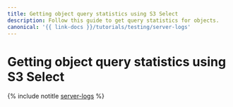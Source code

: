 ```yaml
---
title: Getting object query statistics using S3 Select
description: Follow this guide to get query statistics for objects.
canonical: '{{ link-docs }}/tutorials/testing/server-logs'
---
```


# Getting object query statistics using S3 Select

{% include notitle [server-logs](../../_tutorials/dev/server-logs.md) %}